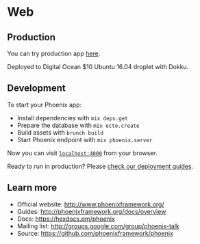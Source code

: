 # Web
## Production
You can try production app [here](http://phoenix-vue.broccoli.si).

Deployed to Digital Ocean $10 Ubuntu 16.04 droplet with Dokku.

## Development
To start your Phoenix app:

  * Install dependencies with `mix deps.get`
  * Prepare the database with `mix ecto.create`
  * Build assets with `brunch build`
  * Start Phoenix endpoint with `mix phoenix.server`

Now you can visit [`localhost:4000`](http://localhost:4000) from your browser.

Ready to run in production? Please [check our deployment guides](http://www.phoenixframework.org/docs/deployment).

## Learn more

  * Official website: http://www.phoenixframework.org/
  * Guides: http://phoenixframework.org/docs/overview
  * Docs: https://hexdocs.pm/phoenix
  * Mailing list: http://groups.google.com/group/phoenix-talk
  * Source: https://github.com/phoenixframework/phoenix
